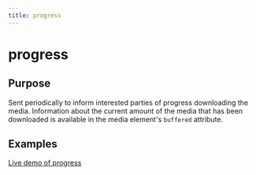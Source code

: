 ```yaml
---
title: progress
---
```

# progress #

## Purpose ##

Sent periodically to inform interested parties of progress downloading the media. Information about the current amount of the media that has been downloaded is available in the media element's `buffered` attribute.

## Examples ##

[Live demo of progress](http://jsfiddle.net/popcornjs/Zcxs8/)
